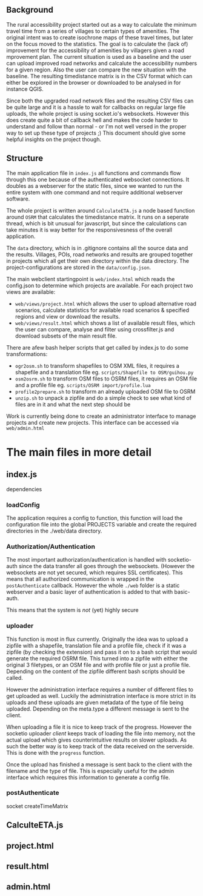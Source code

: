 ## Background

The rural accessibility project started out as a way to calculate the minimum 
travel time from a series of villages to certain types of amenities. The 
original intent was to create isochrone maps of these travel times, but later 
on the focus moved to the statistics. The goal is to calculate the (lack of) 
improvement for the accessibility of amenities by villagers given a road 
mprovement plan. The current situation is used as a baseline and the user can 
upload improved road networks and calcalute the accessibility numbers for a 
given region. Also the user can compare the new situation with the baseline. 
The resulting timedistance matrix is in the CSV format which can either be 
explored in the browser or downloaded to be analysed in for instance QGIS.

Since both the upgraded road network files and the resulting CSV files can be 
quite large and it is a hassle to wait for callbacks on regular large file 
uploads, the whole project is using socket.io's websockets. However this does 
create quite a bit of callback hell and makes the code harder to understand and 
follow than normal - or I'm not well versed in the proper way to set up these 
type of projects ;) This document should give some helpful insights on the 
project though.


## Structure

The main application file in `index.js` all functions and commands flow through 
this one because of the authenticated websocket connections. It doubles as a 
webserver for the static files, since we wanted to run the entire system with 
one command and not require additional webserver software.

The whole project is written around `CalculateETA.js` a node based function 
around `OSRM` that calculates the timedistance matrix. It runs on a seperate 
thread, which is bit unusual for javascript, but since the calculations can 
take minutes it is way better for the responsivesness of the overall 
application.

The `data` directory, which is in .gitignore contains all the source data and 
the results. Villages, POIs, road networks and results are grouped together in 
projects which all get their own directory within the data directory. The 
project-configurations are stored in the `data/config.json`.

The main webclient startingpoint is `web/index.html` which reads the 
config.json to determine which projects are available. For each project two 
views are available: 
* `web/views/project.html` which allows the user to upload alternative road 
scenarios, calculate statistics for available road scenarios & specified 
regions and view or download the results. 
* `web/views/result.html` which shows a list of available result files, which 
the user can compare, analyse and filter using crossfilter.js and download 
subsets of the main result file. 

There are afew bash helper scripts that get called by index.js to do some 
transformations:
* `ogr2osm.sh` to transform shapefiles to OSM XML files, it requires a 
shapefile and a translation file eg. `scripts/Shapefile to OSM/guihou.py` 
* `osm2osrm.sh` to transform OSM files to OSRM files, it requires an OSM file 
and a profile file eg. `scripts/OSRM import/profile.lua`
* `profile2prepare.sh` to transform an already uploaded OSM file to OSRM
* `unzip.sh` to unpack a zipfile and do a simple check to see what kind of 
files are in it and what the next step should be

Work is currently being done to create an administrator interface to manage 
projects and create new projects. This interface can be accessed via `web/admin.html`

# The main files in more detail

## index.js

dependencies

### loadConfig

The application requires a config to function, this function will load the 
configuration file into the global PROJECTS variable and create the required 
directories in the ./web/data directory. 

### Authorization/Authentication

The most important authorization/authentication is handled with socketio-auth since the data transfer all goes through the websockets. (However the websockets are not yet secured, which requires SSL certificates). This means that all authorized communication is wrapped in the `postAuthenticate` callback. However the whole `./web` folder is a static webserver and a basic layer of authentication is added to that with basic-auth. 

This means that the system is *not* (yet) highly secure

### uploader

This function is most in flux currently. Originally the idea was to upload a zipfile with a shapefile, translation file and a profile file, check if it was a zipfile (by checking the extension) and pass it on to a bash script that would generate the required OSRM file. This turned into a zipfile with either the original 3 filetypes, or an OSM file and with profile file or just a profile file. Depending on the content of the zipfile different bash scripts should be called.

However the administration interface requires a number of different files to get uploaded as well. Luckily the administration interface is more strict in its uploads and these uploads are given metadata of the type of file being uploaded. Depending on the meta.type a different message is sent to the client.

When uploading a file it is nice to keep track of the progress. However the socketio uploader *client* keeps track of loading the file into memory, not the actual upload which gives counterintuitive results on slower uploads. As such the better way is to keep track of the data received on the serverside. This is done with the `progress` function.

Once the upload has finished a message is sent back to the client with the filename and the type of file. This is especially useful for the admin interface which requires this information to generate a config file.

### postAuthenticate

socket
createTimeMatrix

## CalculteETA.js



## project.html

## result.html

## admin.html
